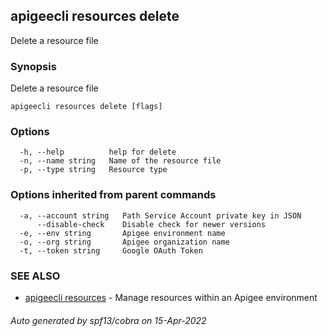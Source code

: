 ## apigeecli resources delete

Delete a resource file

### Synopsis

Delete a resource file

```
apigeecli resources delete [flags]
```

### Options

```
  -h, --help          help for delete
  -n, --name string   Name of the resource file
  -p, --type string   Resource type
```

### Options inherited from parent commands

```
  -a, --account string   Path Service Account private key in JSON
      --disable-check    Disable check for newer versions
  -e, --env string       Apigee environment name
  -o, --org string       Apigee organization name
  -t, --token string     Google OAuth Token
```

### SEE ALSO

* [apigeecli resources](apigeecli_resources.md)	 - Manage resources within an Apigee environment

###### Auto generated by spf13/cobra on 15-Apr-2022
